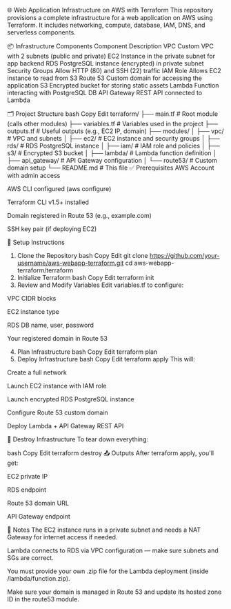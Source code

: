 

🌐 Web Application Infrastructure on AWS with Terraform
This repository provisions a complete infrastructure for a web application on AWS using Terraform.
It includes networking, compute, database, IAM, DNS, and serverless components.

📦 Infrastructure Components
Component	Description
VPC	Custom VPC with 2 subnets (public and private)
EC2	Instance in the private subnet for app backend
RDS	PostgreSQL instance (encrypted) in private subnet
Security Groups	Allow HTTP (80) and SSH (22) traffic
IAM Role	Allows EC2 instance to read from S3
Route 53	Custom domain for accessing the application
S3	Encrypted bucket for storing static assets
Lambda	Function interacting with PostgreSQL DB
API Gateway	REST API connected to Lambda

🗂 Project Structure
bash
Copy
Edit
terraform/
├── main.tf                # Root module (calls other modules)
├── variables.tf           # Variables used in the project
├── outputs.tf             # Useful outputs (e.g., EC2 IP, domain)
├── modules/
│   ├── vpc/               # VPC and subnets
│   ├── ec2/               # EC2 instance and security groups
│   ├── rds/               # RDS PostgreSQL instance
│   ├── iam/               # IAM role and policies
│   ├── s3/                # Encrypted S3 bucket
│   ├── lambda/            # Lambda function definition
│   ├── api_gateway/       # API Gateway configuration
│   └── route53/           # Custom domain setup
└── README.md              # This file
✅ Prerequisites
AWS Account with admin access

AWS CLI configured (aws configure)

Terraform CLI v1.5+ installed

Domain registered in Route 53 (e.g., example.com)

SSH key pair (if deploying EC2)

🚀 Setup Instructions
1. Clone the Repository
bash
Copy
Edit
git clone https://github.com/your-username/aws-webapp-terraform.git
cd aws-webapp-terraform/terraform
2. Initialize Terraform
bash
Copy
Edit
terraform init
3. Review and Modify Variables
Edit variables.tf to configure:

VPC CIDR blocks

EC2 instance type

RDS DB name, user, password

Your registered domain in Route 53

4. Plan Infrastructure
bash
Copy
Edit
terraform plan
5. Deploy Infrastructure
bash
Copy
Edit
terraform apply
This will:

Create a full network

Launch EC2 instance with IAM role

Launch encrypted RDS PostgreSQL instance

Configure Route 53 custom domain

Deploy Lambda + API Gateway REST API

🧹 Destroy Infrastructure
To tear down everything:

bash
Copy
Edit
terraform destroy
📤 Outputs
After terraform apply, you'll get:

EC2 private IP

RDS endpoint

Route 53 domain URL

API Gateway endpoint

📝 Notes
The EC2 instance runs in a private subnet and needs a NAT Gateway for internet access if needed.

Lambda connects to RDS via VPC configuration — make sure subnets and SGs are correct.

You must provide your own .zip file for the Lambda deployment (inside /lambda/function.zip).

Make sure your domain is managed in Route 53 and update its hosted zone ID in the route53 module.


